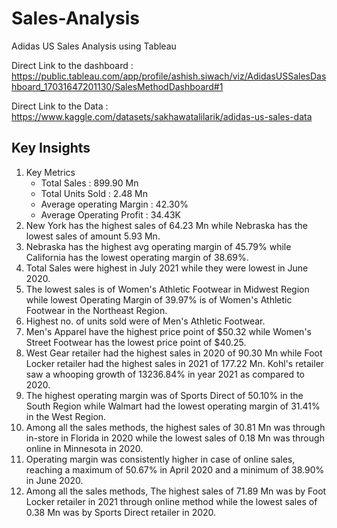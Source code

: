 # Sales-Analysis
Adidas US Sales Analysis using Tableau

Direct Link to the dashboard : https://public.tableau.com/app/profile/ashish.siwach/viz/AdidasUSSalesDashboard_17031647201130/SalesMethodDashboard#1

Direct Link to the Data : https://www.kaggle.com/datasets/sakhawatalilarik/adidas-us-sales-data

## Key Insights
1. Key Metrics
   * Total Sales : 899.90 Mn
   * Total Units Sold : 2.48 Mn
   * Average operating Margin : 42.30%
   * Average Operating Profit : 34.43K
2. New York has the highest sales of 64.23 Mn while Nebraska has the lowest sales of amount 5.93 Mn.
3. Nebraska has the highest avg operating margin of 45.79% while California has the lowest operating margin of 38.69%.
4. Total Sales were highest in July 2021 while they were lowest in June 2020.
5. The lowest sales is of Women's Athletic Footwear in Midwest Region while lowest Operating Margin of 39.97% is of Women's Athletic Footwear in the Northeast Region.
6. Highest no. of units sold were of Men's Athletic Footwear.
7. Men's Apparel have the highest price point of $50.32 while Women's Street Footwear has the lowest price point of $40.25.
8. West Gear retailer had the highest sales in 2020 of 90.30 Mn while Foot Locker retailer had the highest sales in 2021 of 177.22 Mn. Kohl's retailer saw a whooping growth of 13236.84% in year 2021 as compared to 2020.
9. The highest operating margin was of Sports Direct of 50.10% in the South Region while Walmart had the lowest operating margin of 31.41% in the West Region.
10. Among all the sales methods, the highest sales of 30.81 Mn was through in-store in Florida in 2020 while the lowest sales of 0.18 Mn was through online in Minnesota in 2020.
11. Operating margin was consistently higher in case of online sales, reaching a maximum of 50.67% in April 2020 and a minimum of 38.90% in June 2020.
12. Among all the sales methods, The highest sales of 71.89 Mn was by Foot Locker retailer in 2021 through online method while the lowest sales of 0.38 Mn was by Sports Direct retailer in 2020.

